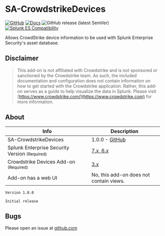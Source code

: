 # SA-CrowdstrikeDevices

[![GitHub](https://img.shields.io/github/license/ZachChristensen28/SA-CrowdstrikeDevices)]()
[![Docs](https://github.com/ZachChristensen28/SA-CrowdstrikeDevices/actions/workflows/ci.yml/badge.svg)](https://splunk-sa-crowdstrike.ztsplunker.com/)
![GitHub release (latest SemVer)](https://img.shields.io/github/v/release/ZachChristensen28/SA-CrowdstrikeDevices)
[![Splunk ES Compatibility](https://img.shields.io/badge/Splunk%20ES%20Version-7.x%20|%206.x-success)](https://splunkbase.splunk.com/app/263)

Allows CrowdStrike device information to be used with Splunk Enterprise Security's asset database.

## Disclaimer

> This add-on is not affiliated with Crowdstrike and is not sponsored or sanctioned by the Crowdstrike team. As such, the included documentation and configuration does not contain information on how to get started with the Crowdstrike application. Rather, this add-on serves as a guide to help visualize the data in Splunk. Please visit [https://www.crowdstrike.com/](https://www.crowdstrike.com) for more information.

## About

Info | Description
------|----------
SA-CrowdstrikeDevices | 1.0.0 - [GitHub](https://github.com/ZachChristensen28/SA-CrowdstrikeDevices)
Splunk Enterprise Security Version <small>(Required)</small> | [7.x, 6.x](https://splunkbase.splunk.com/app/263)
Crowdstrike Devices Add-on <small>(Required)</small> | [3.x](https://splunkbase.splunk.com/app/5570)
Add-on has a web UI | No, this add-on does not contain views.

```TEXT
Version 1.0.0

Initial release
```

## Bugs

Please open an issue at [github.com](https://github.com/ZachChristensen28/SA-CrowdstrikeDevices/issues)
